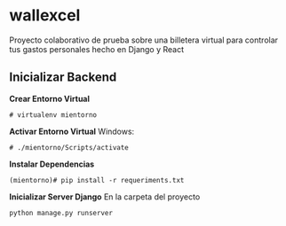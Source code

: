 # wallexcel
Proyecto colaborativo de prueba sobre una billetera virtual para controlar tus gastos personales hecho en Django y React

## Inicializar Backend
**Crear Entorno Virtual**

    # virtualenv mientorno
  
  **Activar Entorno Virtual**
	Windows:
	
    # ./mientorno/Scripts/activate  

**Instalar Dependencias**

    (mientorno)# pip install -r requeriments.txt

**Inicializar Server Django**
En la carpeta del proyecto

    python manage.py runserver
